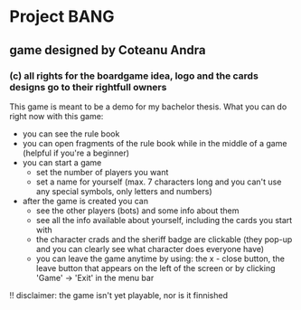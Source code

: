 # Project BANG
## game designed by Coteanu Andra
### (c) all rights for the boardgame idea, logo and the cards designs go to their rightfull owners 

This game is meant to be a demo for my bachelor thesis.
What you can do right now with this game:
  + you can see the rule book
  + you can open fragments of the rule book while in the middle of a game (helpful if you're a beginner)
  + you can start a game
    + set the number of players you want
    + set a name for yourself (max. 7 characters long and you can't use any special symbols, only letters and numbers)
  + after the game is created you can 
    + see the other players (bots) and some info about them
    + see all the info available about yourself, including the cards you start with
    + the character crads and the sheriff badge are clickable (they pop-up and you can clearly see what character does everyone have)
    + you can leave the game anytime by using: the x - close button, the leave button that appears on the left of the screen or by clicking 'Game' -> 'Exit' in the menu bar 

!! disclaimer: the game isn't yet playable, nor is it finnished
